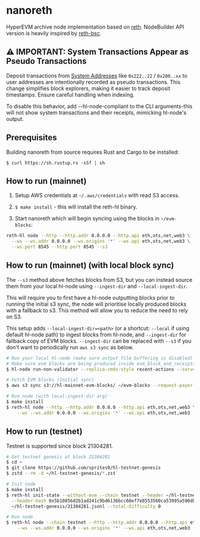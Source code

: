 # nanoreth

HyperEVM archive node implementation based on [reth](https://github.com/paradigmxyz/reth).
NodeBuilder API version is heavily inspired by [reth-bsc](https://github.com/loocapro/reth-bsc).

## ⚠️ IMPORTANT: System Transactions Appear as Pseudo Transactions

Deposit transactions from [System Addresses](https://hyperliquid.gitbook.io/hyperliquid-docs/for-developers/hyperevm/hypercore-less-than-greater-than-hyperevm-transfers#system-addresses) like `0x222..22` / `0x200..xx` to user addresses are intentionally recorded as pseudo transactions.
This change simplifies block explorers, making it easier to track deposit timestamps.
Ensure careful handling when indexing.

To disable this behavior, add --hl-node-compliant to the CLI arguments-this will not show system transactions and their receipts, mimicking hl-node's output.

## Prerequisites

Building nanoreth from source requires Rust and Cargo to be installed:

`$ curl https://sh.rustup.rs -sSf | sh`

## How to run (mainnet)

1) Setup AWS credentials at `~/.aws/credentials` with read S3 access.

2) `$ make install` - this will install the reth-hl binary.

3) Start nanoreth which will begin syncing using the blocks in `~/evm-blocks`:

```sh
reth-hl node --http --http.addr 0.0.0.0 --http.api eth,ots,net,web3 \
  --ws --ws.addr 0.0.0.0 --ws.origins '*' --ws.api eth,ots,net,web3 \
  --ws.port 8545 --http.port 8545 --s3
```

## How to run (mainnet) (with local block sync)

The `--s3` method above fetches blocks from S3, but you can instead source them from your local hl-node using `--ingest-dir` and `--local-ingest-dir`.

This will require you to first have a hl-node outputting blocks prior to running the initial s3 sync,
the node will prioritise locally produced blocks with a fallback to s3.
This method will allow you to reduce the need to rely on S3.

This setup adds `--local-ingest-dir=<path>` (or a shortcut: `--local` if using default hl-node path) to ingest blocks from hl-node, and `--ingest-dir` for fallback copy of EVM blocks. `--ingest-dir` can be replaced with `--s3` if you don't want to
periodically run `aws s3 sync` as below.

```sh
# Run your local hl-node (make sure output file buffering is disabled)
# Make sure evm blocks are being produced inside evm_block_and_receipts
$ hl-node run-non-validator --replica-cmds-style recent-actions --serve-eth-rpc --disable-output-file-buffering

# Fetch EVM blocks (Initial sync)
$ aws s3 sync s3://hl-mainnet-evm-blocks/ ~/evm-blocks --request-payer requester # one-time

# Run node (with local-ingest-dir arg)
$ make install
$ reth-hl node --http --http.addr 0.0.0.0 --http.api eth,ots,net,web3 \
    --ws --ws.addr 0.0.0.0 --ws.origins '*' --ws.api eth,ots,net,web3 --ingest-dir ~/evm-blocks --local-ingest-dir <path-to-your-hl-node-evm-blocks-dir> --ws.port 8545
```

## How to run (testnet)

Testnet is supported since block 21304281.

```sh
# Get testnet genesis at block 21304281
$ cd ~
$ git clone https://github.com/sprites0/hl-testnet-genesis
$ zstd --rm -d ~/hl-testnet-genesis/*.zst

# Init node
$ make install
$ reth-hl init-state --without-evm --chain testnet --header ~/hl-testnet-genesis/21304281.rlp \
  --header-hash 0x5b10856d2b1ad241c9bd6136bcc60ef7e8553560ca53995a590db65f809269b4 \
  ~/hl-testnet-genesis/21304281.jsonl --total-difficulty 0 

# Run node
$ reth-hl node --chain testnet --http --http.addr 0.0.0.0 --http.api eth,ots,net,web3 \
    --ws --ws.addr 0.0.0.0 --ws.origins '*' --ws.api eth,ots,net,web3 --ingest-dir ~/evm-blocks --ws.port 8546
```
